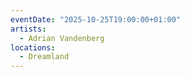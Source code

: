 ```yaml
---
eventDate: "2025-10-25T19:00:00+01:00"
artists:
  - Adrian Vandenberg
locations:
  - Dreamland
---
```

